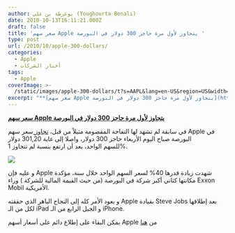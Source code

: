 ```yaml
---
author: يوغرطة بن علي (Youghourta Benali)
date: 2010-10-13T16:11:21.000Z
draft: false
title: 'سعر سهم Apple يتجاوز لأول مرة حاجز 300 دولار في البورصة '
type: post
url: /2010/10/apple-300-dollars/
categories:
  - Apple
  - أخبار الشركات
tags:
  - Apple
coverImage: >-
  /static/images/apple-300-dollars/t?s=AAPL&lang=en-US&region=US&width=300&height=180
excerpt: "**[سعر سهم Apple يتجاوز لأول مرة حاجز 300 دولار في البورصة](https://www.it-scoop.com/2010/10/apple-300-dollars/)**\n\nفي سابقة لم تشهد لها التفاحة المقضومة مثيلاً من قبل، [تجاوز ](http://blogs.wsj.com/marketbeat/2010/10/13/another-milestone-for-apple-fans-300/)سعر سهم Apple في البورصة صباح اليوم الأربعاء حاجز 300 دولار، واصلا إلى غاية 301,20 دولار للسهم\_الواحد، بعد أن"
---
```

**[سعر سهم Apple يتجاوز لأول مرة حاجز 300 دولار في البورصة](https://www.it-scoop.com/2010/10/apple-300-dollars/)**

في سابقة لم تشهد لها التفاحة المقضومة مثيلاً من قبل، [تجاوز ](http://blogs.wsj.com/marketbeat/2010/10/13/another-milestone-for-apple-fans-300/)سعر سهم Apple في البورصة صباح اليوم الأربعاء حاجز 300 دولار، واصلا إلى غاية 301,20 دولار للسهم الواحد، بعد أن ارتفع بنسبة لم تتجاوز 1%.

![](/static/images/apple-300-dollars/t?s=AAPL\&lang=en-US\&region=US\&width=300\&height=180)

و عليه فإن Apple شهدت زيادة قدرها 40% لسعر السهم الواحد خلال سنة، مؤكدة مكانتها كثاني أكبر شركة في البورصة (من حيث القيمة المالية للشركة ) وراء Exxon Mobil الأمريكية.

و يعود الأمر كله إلى النجاح الباهر الذي حققته Apple بقيادة Steve Jobs بعد إطلاقها لكل من الـ iPad و الجيل الرابع من الـ iPhone.

يمكن البقاء على إطلاع دائم على أسعار أسهم Apple من [هنا](http://finance.yahoo.com/q?s=AAPL)
